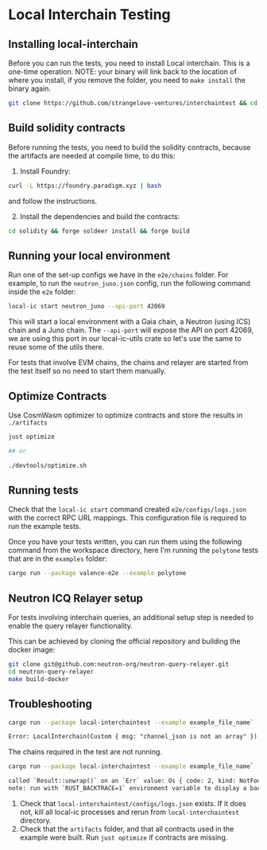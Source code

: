 # Local Interchain Testing

## Installing local-interchain

Before you can run the tests, you need to install Local interchain. This is a one-time operation. NOTE: your binary will link back to the location of where you install, if you remove the folder, you need to `make install` the binary again.

```bash
git clone https://github.com/strangelove-ventures/interchaintest && cd interchaintest/local-interchain && make install
```

## Build solidity contracts

Before running the tests, you need to build the solidity contracts, because the artifacts are needed at compile time, to do this:

1. Install Foundry:

```bash
curl -L https://foundry.paradigm.xyz | bash
```
and follow the instructions.

2. Install the dependencies and build the contracts:

```bash
cd solidity && forge soldeer install && forge build
```

## Running your local environment

Run one of the set-up configs we have in the `e2e/chains` folder. For example, to run the `neutron_juno.json` config, run the following command inside the `e2e` folder:

```bash
local-ic start neutron_juno --api-port 42069
```

This will start a local environment with a Gaia chain, a Neutron (using ICS) chain and a Juno chain. The `--api-port` will expose the API on port 42069, we are using this port in our local-ic-utils crate so let's use the same to reuse some of the utils there.

For tests that involve EVM chains, the chains and relayer are started from the test itself so no need to start them manually.

## Optimize Contracts

Use CosmWasm optimizer to optimize contracts and store the results in `./artifacts`

``` bash
just optimize

## or

./devtools/optimize.sh
```

## Running tests

Check that the `local-ic start` command created `e2e/configs/logs.json` with the correct RPC URL mappings. This configuration file is required to run the example tests.

Once you have your tests written, you can run them using the following command from the workspace directory, here I'm running the `polytone` tests that are in the `examples` folder:

```bash
cargo run --package valence-e2e --example polytone
```

## Neutron ICQ Relayer setup

For tests involving interchain queries, an additional setup step is needed
to enable the query relayer functionality.

This can be achieved by cloning the official repository and building
the docker image:

```sh
git clone git@github.com:neutron-org/neutron-query-relayer.git
cd neutron-query-relayer
make build-docker
```

## Troubleshooting

```bash
cargo run --package local-interchaintest --example example_file_name`
```


```txt
Error: LocalInterchain(Custom { msg: "channel_json is not an array" })
```

The chains required in the test are not running.

```bash
cargo run --package local-interchaintest --example example_file_name`
```

```txt
called `Result::unwrap()` on an `Err` value: Os { code: 2, kind: NotFound, message: "No such file or directory" }
note: run with `RUST_BACKTRACE=1` environment variable to display a backtrace
```

1. Check that `local-interchaintest/configs/logs.json` exists. If it does not, kill all local-ic processes and rerun from `local-interchaintest` directory.
2. Check that the `artifacts` folder, and that all contracts used in the example were built. Run `just optimize` if contracts are missing.
